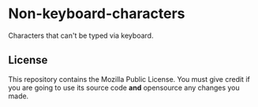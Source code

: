 # Non-keyboard-characters

Characters that can't be typed via keyboard.

## License

This repository contains the Mozilla Public License. You must give credit if you are going to use its source code **and** opensource any changes you made.